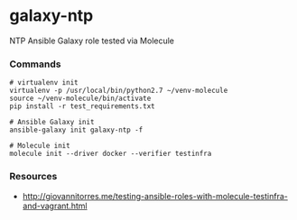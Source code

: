 # galaxy-ntp
NTP Ansible Galaxy role tested via Molecule

### Commands
```
# virtualenv init
virtualenv -p /usr/local/bin/python2.7 ~/venv-molecule
source ~/venv-molecule/bin/activate
pip install -r test_requirements.txt

# Ansible Galaxy init
ansible-galaxy init galaxy-ntp -f

# Molecule init
molecule init --driver docker --verifier testinfra
```

### Resources
  - http://giovannitorres.me/testing-ansible-roles-with-molecule-testinfra-and-vagrant.html
